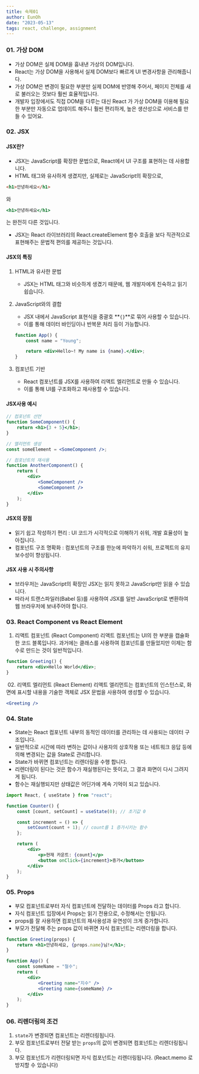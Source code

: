 ```yaml
---
title: 숙제01
author: EunOh
date: "2023-05-13"
tags: react, challenge, assignment
---
```


### 01. 가상 DOM

-   가상 DOM은 실제 DOM을 흉내낸 가상의 DOM입니다.
-   React는 가상 DOM을 사용해서 실제 DOM보다 빠르게 UI 변경사항을 관리해줍니다.
-   가상 DOM은 변경이 필요한 부분만 실제 DOM에 반영해 주어서, 페이지 전체를 새로 불러오는 것보다 훨씬 효율적입니다.
-   개발자 입장에서도 직접 DOM을 다루는 대신 React 가 가상 DOM을 이용해 필요한 부분만 자동으로 업데이트 해주니 훨씬 편리하게, 높은 생산성으로 서비스를 만들 수 있어요.

### 02. JSX

#### JSX란?

-   JSX는 JavaScript를 확장한 문법으로, React에서 UI 구조를 표현하는 데 사용합니다.
-   HTML 태그와 유사하게 생겼지만, 실제로는 JavaScript의 확장으로,

```html
<h1>안녕하세요</h1>
```

와

```jsx
<h1>안녕하세요</h1>
```

는 완전히 다른 것입니다.

-   JSX는 React 라이브러리의 React.createElement 함수 호출을 보다 직관적으로 표현해주는 문법적 편의를 제공하는 것입니다.

#### JSX의 특징

1. HTML과 유사한 문법
    - JSX는 HTML 태그와 비슷하게 생겼기 때문에, 웹 개발자에게 친숙하고 읽기 쉽습니다.
2. JavaScript와의 결합

    - JSX 내에서 JavaScript 표현식을 중괄호 **`{}`**로 묶어 사용할 수 있습니다.
    - 이를 통해 데이터 바인딩이나 반복문 처리 등이 가능합니다.

    ```jsx
    function App() {
        const name = "Young";

        return <div>Hello~! My name is {name}.</div>;
    }
    ```

3. 컴포넌트 기반
    - React 컴포넌트를 JSX를 사용하여 리액트 엘리먼트로 만들 수 있습니다.
    - 이를 통해 UI를 구조화하고 재사용할 수 있습니다.

#### JSX사용 예시

```jsx
// 컴포넌트 선언
function SomeComponent() {
    return <h1>{3 + 5}</h1>;
}

// 엘리먼트 생성
const someElement = <SomeComponent />;

// 컴포넌트의 재사용
function AnotherComponent() {
    return (
        <div>
            <SomeComponent />
            <SomeComponent />
        </div>
    );
}
```

#### JSX의 장점

-   읽기 쉽고 작성하기 편리 : UI 코드가 시각적으로 이해하기 쉬워, 개발 효율성이 높아집니다.
-   컴포넌트 구조 명확화 : 컴포넌트의 구조를 한눈에 파악하기 쉬워, 프로젝트의 유지보수성이 향상됩니다.

#### JSX 사용 시 주의사항

-   브라우저는 JavaScript의 확장인 JSX는 읽지 못하고 JavaScript만 읽을 수 있습니다.
-   따라서 트랜스파일러(Babel 등)를 사용하여 JSX를 일반 JavaScript로 변환하여 웹 브라우저에 보내주어야 합니다.

### 03. React Component vs React Element

1.  리액트 컴포넌트 (React Component)
    리액트 컴포넌트는 UI의 한 부분을 캡슐화한 코드 블록입니다.
    과거에는 클래스를 사용하여 컴포넌트를 만들었지만 이제는 함수로 만드는 것이 일반적입니다.

```jsx
function Greeting() {
    return <div>Hello World</div>;
}
```

​ 02. 리액트 엘리먼트 (React Element)
리액트 엘리먼트는 컴포넌트의 인스턴스로, 화면에 표시할 내용을 기술한 객체로 JSX 문법을 사용하여 생성할 수 있습니다.

```jsx
<Greeting />
```

### 04. State

-   State는 React 컴포넌트 내부의 동적인 데이터를 관리하는 데 사용되는 데이터 구조입니다.
-   일반적으로 시간에 따라 변하는 값이나 사용자의 상호작용 또는 네트워크 응답 등에 의해 변경되는 값을 State로 관리합니다.
-   State가 바뀌면 컴포넌트는 리렌더링을 수행 합니다.
-   리렌더링이 된다는 것은 함수가 재실행된다는 뜻이고, 그 결과 화면이 다시 그려지게 됩니다.
-   함수는 재실행되지만 상태값은 어딘가에 계속 기억이 되고 있습니다.

```jsx
import React, { useState } from "react";

function Counter() {
    const [count, setCount] = useState(0); // 초기값 0

    const increment = () => {
        setCount(count + 1); // count를 1 증가시키는 함수
    };

    return (
        <div>
            <p>현재 카운트: {count}</p>
            <button onClick={increment}>증가</button>
        </div>
    );
}
```

### 05. Props

-   부모 컴포넌트로부터 자식 컴포넌트에 전달하는 데이터를 Props 라고 합니다.
-   자식 컴포넌트 입장에서 Props는 읽기 전용으로, 수정해서는 안됩니다.
-   props를 잘 사용하면 컴포넌트의 재사용성과 유연성이 크게 증가합니다.
-   부모가 전달해 주는 props 값이 바뀌면 자식 컴포넌트는 리렌더링을 합니다.

```jsx
function Greeting(props) {
    return <h1>안녕하세요, {props.name}님!</h1>;
}

function App() {
    const someName = "철수";
    return (
        <div>
            <Greeting name="지수" />
            <Greeting name={someName} />
        </div>
    );
}
```

### 06. 리렌더링의 조건

1. `state`가 변경되면 컴포넌트는 리렌더링됩니다.
2. 부모 컴포넌트로부터 전달 받는 `props`의 값이 변경되면 컴포넌트는 리렌더링됩니다.
3. 부모 컴포넌트가 리렌더링되면 자식 컴포넌트는 리렌더링됩니다. (React.memo 로 방지할 수 있습니다)
